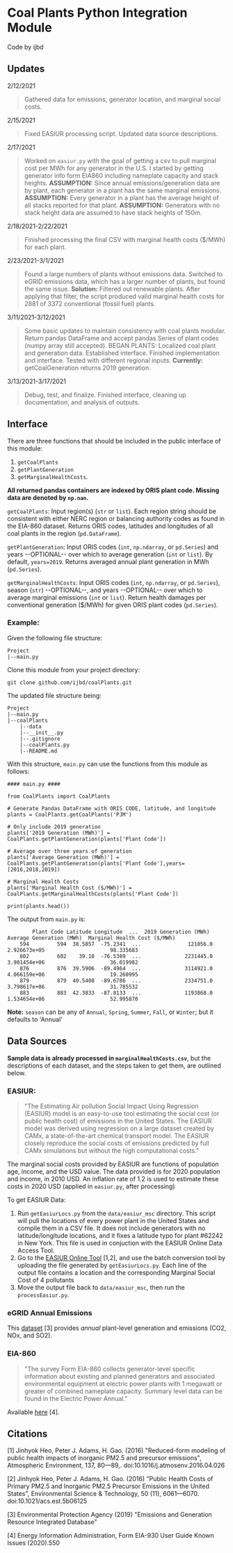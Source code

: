 # Coal Plants Python Integration Module
Code by ijbd

## Updates
2/12/2021
> Gathered data for emissions, generator location, and marginal social costs. 

2/15/2021
> Fixed EASIUR processing script. Updated data source descriptions.

2/17/2021
> Worked on `easiur.py` with the goal of getting a csv to pull marginal cost per MWh for any generator in the U.S. I started by getting generator info form EIA860 including nameplate capacity and stack heights. **ASSUMPTION:** Since annual emissions/generation data are by plant, each generator in a plant has the same marginal emissions. **ASSUMPTION:** Every generator in a plant has the average height of all stacks reported for that plant. **ASSUMPTION:** Generators with no stack height data are assumed to have stack heights of 150m.

2/18/2021-2/22/2021
> Finished processing the final CSV with marginal health costs ($/MWh) for each plant. 

2/23/2021-3/1/2021
> Found a large numbers of plants without emissions data. Switched to eGRID emissions data, which has a larger number of plants, but found the same issue. **Solution:** Filtered out renewable plants. After applying that filter, the script produced valid marginal health costs for 2881 of 3372 conventional (fossil fuel) plants. 

3/11/2021-3/12/2021
> Some basic updates to maintain consistency with coal plants modular. Return pandas DataFrame and accept pandas Series of plant codes (numpy array still accepted). BEGAN PLANTS: Localized coal plant and generation data. Established interface. Finished implementation and interface. Tested with different regional inputs. **Currently:** getCoalGeneration returns 2019 generation.

3/13/2021-3/17/2021
> Debug, test, and finalize. Finished interface, cleaning up documentation, and analysis of outputs. 

## Interface

There are three functions that should be included in the public interface of this module:
1. `getCoalPlants`
2. `getPlantGeneration`
3. `getMarginalHealthCosts`. 

**All returned pandas containers are indexed by ORIS plant code. Missing data are denoted by `np.nan`.**

`getCoalPlants`: Input region(s) (`str` or `list`). Each region string should be consistent with either NERC region or balancing authority codes as found in the EIA-860 dataset. Returns ORIS codes, latitudes and longitudes of all coal plants in the region (`pd.DataFrame`).

`getPlantGeneration`: Input ORIS codes (`int`, `np.ndarray`, or `pd.Series`) and years --OPTIONAL-- over which to average generation (`int` or `list`). By default, `years=2019`. Returns averaged annual plant generation in MWh (`pd.Series`). 

`getMarginalHealthCosts`: Input ORIS codes (`int`, `np.ndarray`, or `pd.Series`), season (`str`) --OPTIONAL--, and years --OPTIONAL-- over which to average marginal emissions (`int` or `list`). Return health damages per conventional generation ($/MWh) for given ORIS plant codes (`pd.Series`).

### Example:

Given the following file structure:

    Project
    |--main.py

Clone this module from your project directory:

    git clone github.com/ijbd/coalPlants.git

The updated file structure being:

    Project
    |--main.py
    |--coalPlants
        |--data
        |--__init__.py
        |--.gitignore
        |--coalPlants.py
        |--README.md
    
With this structure, `main.py` can use the functions from this module as follows:


    #### main.py ####

    from CoalPlants import CoalPlants

    # Generate Pandas DataFrame with ORIS CODE, latitude, and longitude
    plants = CoalPlants.getCoalPlants('PJM') 

    # Only include 2019 generation
    plants['2019 Generation (MWh)'] = CoalPlants.getPlantGeneration(plants['Plant Code'])

    # Average over three years of generation
    plants['Average Generation (MWh)'] = CoalPlants.getPlantGeneration(plants['Plant Code'],years=[2016,2018,2019])

    # Marginal Health Costs
    plants['Marginal Health Cost ($/MWh)'] = CoalPlants.getMarginalHealthCosts(plants['Plant Code'])

    print(plants.head())

The output from `main.py` is:
    
            Plant Code Latitude Longitude  ...  2019 Generation (MWh)  Average Generation (MWh)  Marginal Health Cost ($/MWh)
        594         594  38.5857  -75.2341  ...               121056.0              2.926673e+05                     98.335683
        602         602    39.18  -76.5389  ...              2231445.0              3.901454e+06                     36.019982
        876         876  39.5906  -89.4964  ...              3114921.0              4.066159e+06                     19.260995
        879         879  40.5408  -89.6786  ...              2334751.0              3.798617e+06                     31.785532
        883         883  42.3833  -87.8133  ...              1193868.0              1.534654e+06                     52.995870

    
**Note:** `season` can be any of `Annual`, `Spring`, `Summer`, `Fall`, or `Winter`; but it defaults to 'Annual'


## Data Sources

**Sample data is already processed in `marginalHealthCosts.csv`**, but the descriptions of each dataset, and the steps taken to get them, are outlined below.

### EASIUR:
>"The Estimating Air pollution Social Impact Using Regression (EASIUR) model is an easy-to-use tool estimating the social cost (or public health cost) of emissions in the United States. The EASIUR model was derived using regression on a large dataset created by CAMx, a state-of-the-art chemical transport model. The EASIUR closely reproduce the social costs of emissions predicted by full CAMx simulations but without the high computational costs." 

The marginal social costs provided by EASIUR are functions of population age, income, and the USD value. The data provided is for 2020 population and income, in 2010 USD. An inflation rate of 1.2 is used to estimate these costs in 2020 USD (applied in `easiur.py`, after processing)

To get EASIUR Data:
1. Run `getEasiurLocs.py` from the `data/easiur_msc` directory. This script will pull the locations of every power plant in the United States and compile them in a CSV file. It does not include generators with no latitude/longitude locations, and it fixes a latitude typo for plant #62242 in New York. This file is used in conjuction with the EASIUR Online Data Access Tool.
2. Go to the [EASIUR Online Tool](https://barney.ce.cmu.edu/~jinhyok/easiur/online/) [1,2], and use the batch conversion tool by uploading the file generated by `getEasiurLocs.py`. Each line of the output file contains a location and the corresponding Marginal Social Cost of 4 pollutants
3. Move the output file back to `data/easiur_msc`, then run the `processEasiur.py`.

### eGRID Annual Emissions
This [dataset](https://www.epa.gov/egrid/download-data) [3] provides *annual* plant-level generation and emissions (CO2, NOx, and SO2). 

### EIA-860 
>"The survey Form EIA-860 collects generator-level specific information about existing and planned generators and associated environmental equipment at electric power plants with 1 megawatt or greater of combined nameplate capacity. Summary level data can be found in the Electric Power Annual."

Available [here](https://www.eia.gov/electricity/data/eia860/) [4].

## Citations

[1] Jinhyok Heo, Peter J. Adams, H. Gao. (2016) "Reduced-form modeling of public health impacts of inorganic PM2.5 and precursor emissions", Atmospheric Environment, 137, 80—89,. doi:10.1016/j.atmosenv.2016.04.026

[2] Jinhyok Heo, Peter J. Adams, H. Gao. (2016) "Public Health Costs of Primary PM2.5 and Inorganic PM2.5 Precursor Emissions in the United States", Environmental Science & Technology, 50 (11), 6061—6070. doi:10.1021/acs.est.5b06125

[3] Environmental Protection Agency (2019) "Emissions and Generation Resource Integrated Database" 

[4] Energy Information Administration, Form EIA-930 User Guide Known Issues (2020).550
